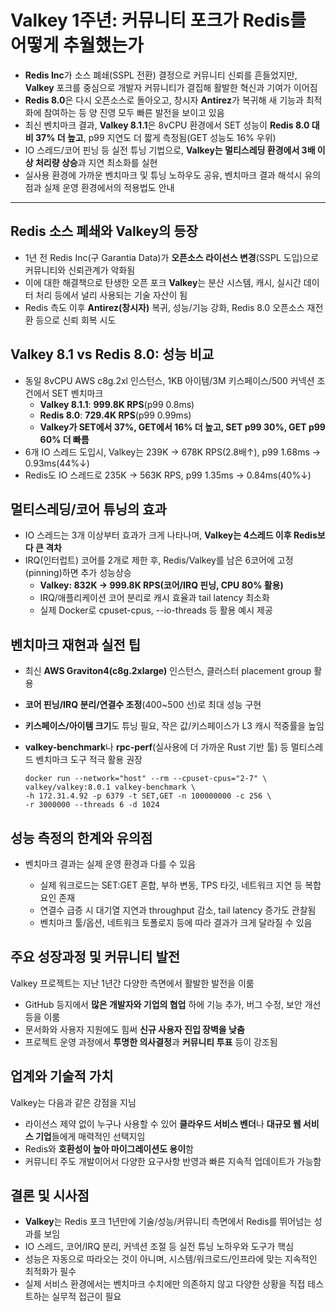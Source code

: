 # Valkey 1주년: 커뮤니티 포크가 Redis를 어떻게 추월했는가


* **Redis Inc**가 소스 폐쇄(SSPL 전환) 결정으로 커뮤니티 신뢰를 흔들었지만, **Valkey** 포크를 중심으로 개발자 커뮤니티가 결집해 활발한 혁신과 기여가 이어짐
* **Redis 8.0**은 다시 오픈소스로 돌아오고, 창시자 **Antirez**가 복귀해 새 기능과 최적화에 참여하는 등 양 진영 모두 빠른 발전을 보이고 있음
* 최신 벤치마크 결과, **Valkey 8.1.1**은 8vCPU 환경에서 SET 성능이 **Redis 8.0 대비 37% 더 높고**, p99 지연도 더 짧게 측정됨(GET 성능도 16% 우위)
* IO 스레드/코어 핀닝 등 실전 튜닝 기법으로, **Valkey는 멀티스레딩 환경에서 3배 이상 처리량 상승**과 지연 최소화를 실현
* 실사용 환경에 가까운 벤치마크 및 튜닝 노하우도 공유, 벤치마크 결과 해석시 유의점과 실제 운영 환경에서의 적용법도 안내

---

Redis 소스 폐쇄와 Valkey의 등장
-----------------------

* 1년 전 Redis Inc(구 Garantia Data)가 **오픈소스 라이선스 변경**(SSPL 도입)으로 커뮤니티와 신뢰관계가 악화됨
* 이에 대한 해결책으로 탄생한 오픈 포크 **Valkey**는 분산 시스템, 캐시, 실시간 데이터 처리 등에서 널리 사용되는 기술 자산이 됨
* Redis 측도 이후 **Antirez(창시자)** 복귀, 성능/기능 강화, Redis 8.0 오픈소스 재전환 등으로 신뢰 회복 시도

Valkey 8.1 vs Redis 8.0: 성능 비교
------------------------------

* 동일 8vCPU AWS c8g.2xl 인스턴스, 1KB 아이템/3M 키스페이스/500 커넥션 조건에서 SET 벤치마크
  + **Valkey 8.1.1**: **999.8K RPS**(p99 0.8ms)
  + **Redis 8.0**: **729.4K RPS**(p99 0.99ms)
  + **Valkey가 SET에서 37%, GET에서 16% 더 높고, SET p99 30%, GET p99 60% 더 빠름**
* 6개 IO 스레드 도입시, Valkey는 239K → 678K RPS(2.8배↑), p99 1.68ms → 0.93ms(44%↓)
* Redis도 IO 스레드로 235K → 563K RPS, p99 1.35ms → 0.84ms(40%↓)

멀티스레딩/코어 튜닝의 효과
---------------

* IO 스레드는 3개 이상부터 효과가 크게 나타나며, **Valkey는 4스레드 이후 Redis보다 큰 격차**
* IRQ(인터럽트) 코어를 2개로 제한 후, Redis/Valkey를 남은 6코어에 고정(pinning)하면 추가 성능상승
  + **Valkey: 832K → 999.8K RPS(코어/IRQ 핀닝, CPU 80% 활용)**
  + IRQ/애플리케이션 코어 분리로 캐시 효율과 tail latency 최소화
  + 실제 Docker로 cpuset-cpus, --io-threads 등 활용 예시 제공

벤치마크 재현과 실전 팁
-------------

* 최신 **AWS Graviton4(c8g.2xlarge)** 인스턴스, 클러스터 placement group 활용
* **코어 핀닝/IRQ 분리/연결수 조정**(400~500 선)로 최대 성능 구현
* **키스페이스/아이템 크기**도 튜닝 필요, 작은 값/키스페이스가 L3 캐시 적중률을 높임
* **valkey-benchmark**나 **rpc-perf**(실사용에 더 가까운 Rust 기반 툴) 등 멀티스레드 벤치마크 도구 적극 활용 권장

  ```
  docker run --network="host" --rm --cpuset-cpus="2-7" \  
  valkey/valkey:8.0.1 valkey-benchmark \  
  -h 172.31.4.92 -p 6379 -t SET,GET -n 100000000 -c 256 \  
  -r 3000000 --threads 6 -d 1024  

  ```

성능 측정의 한계와 유의점
--------------

* 벤치마크 결과는 실제 운영 환경과 다를 수 있음

  + 실제 워크로드는 SET:GET 혼합, 부하 변동, TPS 타깃, 네트워크 지연 등 복합 요인 존재
  + 연결수 급증 시 대기열 지연과 throughput 감소, tail latency 증가도 관찰됨
  + 벤치마크 툴/옵션, 네트워크 토폴로지 등에 따라 결과가 크게 달라질 수 있음

주요 성장과정 및 커뮤니티 발전
-----------------

Valkey 프로젝트는 지난 1년간 다양한 측면에서 활발한 발전을 이룸

* GitHub 등지에서 **많은 개발자와 기업의 협업** 하에 기능 추가, 버그 수정, 보안 개선 등을 이룸
* 문서화와 사용자 지원에도 힘써 **신규 사용자 진입 장벽을 낮춤**
* 프로젝트 운영 과정에서 **투명한 의사결정**과 **커뮤니티 투표** 등이 강조됨

업계와 기술적 가치
----------

Valkey는 다음과 같은 강점을 지님

* 라이선스 제약 없이 누구나 사용할 수 있어 **클라우드 서비스 벤더**나 **대규모 웹 서비스 기업**들에게 매력적인 선택지임
* Redis와 **호환성이 높아 마이그레이션도 용이**함
* 커뮤니티 주도 개발이어서 다양한 요구사항 반영과 빠른 지속적 업데이트가 가능함

결론 및 시사점
--------

* **Valkey**는 Redis 포크 1년만에 기술/성능/커뮤니티 측면에서 Redis를 뛰어넘는 성과를 보임
* IO 스레드, 코어/IRQ 분리, 커넥션 조절 등 실전 튜닝 노하우와 도구가 핵심
* 성능은 자동으로 따라오는 것이 아니며, 시스템/워크로드/인프라에 맞는 지속적인 최적화가 필수
* 실제 서비스 환경에서는 벤치마크 수치에만 의존하지 않고 다양한 상황을 직접 테스트하는 실무적 접근이 필요
